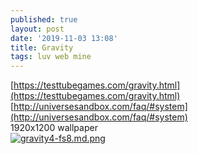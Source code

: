 ```yaml
---
published: true
layout: post
date: '2019-11-03 13:08'
title: Gravity
tags: luv web mine
---
```

[https://testtubegames.com/gravity.html](https://testtubegames.com/gravity.html)  
[http://universesandbox.com/faq/#system](http://universesandbox.com/faq/#system)  
1920x1200 wallpaper  
[![gravity4-fs8.md.png](https://cdn.scrot.moe/images/2019/11/03/gravity4-fs8.md.png)](https://cdn.scrot.moe/images/2019/11/03/gravity4-fs8.png)
